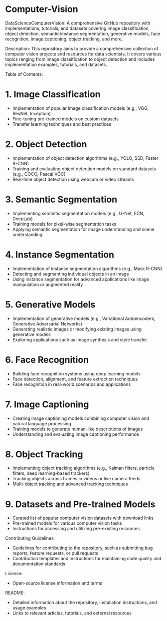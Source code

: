 # Computer-Vision

DataScienceComputerVision: A comprehensive GitHub repository with implementations, tutorials, and datasets covering image classification, object detection, semantic/instance segmentation, generative models, face recognition, image captioning, object tracking, and more.

Description: This repository aims to provide a comprehensive collection of computer vision projects and resources for data scientists. It covers various topics ranging from image classification to object detection and includes implementation examples, tutorials, and datasets.

Table of Contents:
# 1. Image Classification
   - Implementation of popular image classification models (e.g., VGG, ResNet, Inception)
   - Fine-tuning pre-trained models on custom datasets
   - Transfer learning techniques and best practices

# 2. Object Detection
   - Implementation of object detection algorithms (e.g., YOLO, SSD, Faster R-CNN)
   - Training and evaluating object detection models on standard datasets (e.g., COCO, Pascal VOC)
   - Real-time object detection using webcam or video streams

# 3. Semantic Segmentation
   - Implementing semantic segmentation models (e.g., U-Net, FCN, DeepLab)
   - Training models for pixel-wise segmentation tasks
   - Applying semantic segmentation for image understanding and scene understanding

# 4. Instance Segmentation
   - Implementation of instance segmentation algorithms (e.g., Mask R-CNN)
   - Detecting and segmenting individual objects in an image
   - Using instance segmentation for advanced applications like image manipulation or augmented reality

# 5. Generative Models
   - Implementation of generative models (e.g., Variational Autoencoders, Generative Adversarial Networks)
   - Generating realistic images or modifying existing images using generative models
   - Exploring applications such as image synthesis and style transfer

# 6. Face Recognition
   - Building face recognition systems using deep learning models
   - Face detection, alignment, and feature extraction techniques
   - Face recognition in real-world scenarios and applications

# 7. Image Captioning
   - Creating image captioning models combining computer vision and natural language processing
   - Training models to generate human-like descriptions of images
   - Understanding and evaluating image captioning performance

# 8. Object Tracking
   - Implementing object tracking algorithms (e.g., Kalman filters, particle filters, deep learning-based trackers)
   - Tracking objects across frames in videos or live camera feeds
   - Multi-object tracking and advanced tracking techniques

# 9. Datasets and Pre-trained Models
   - Curated list of popular computer vision datasets with download links
   - Pre-trained models for various computer vision tasks
   - Instructions for accessing and utilizing pre-existing resources

Contributing Guidelines:
- Guidelines for contributing to the repository, such as submitting bug reports, feature requests, or pull requests
- Contribution templates and instructions for maintaining code quality and documentation standards

License:
- Open-source license information and terms

README:
- Detailed information about the repository, installation instructions, and usage examples
- Links to relevant articles, tutorials, and external resources




